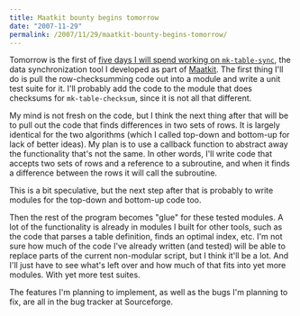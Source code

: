 ```yaml
---
title: Maatkit bounty begins tomorrow
date: "2007-11-29"
permalink: /2007/11/29/maatkit-bounty-begins-tomorrow/
---
```

Tomorrow is the first of [five days I will spend working on `mk-table-sync`][1], the data synchronization tool I developed as part of [Maatkit][2]. The first thing I'll do is pull the row-checksumming code out into a module and write a unit test suite for it. I'll probably add the code to the module that does checksums for `mk-table-checksum`, since it is not all that different.

My mind is not fresh on the code, but I think the next thing after that will be to pull out the code that finds differences in two sets of rows. It is largely identical for the two algorithms (which I called top-down and bottom-up for lack of better ideas). My plan is to use a callback function to abstract away the functionality that's not the same. In other words, I'll write code that accepts two sets of rows and a reference to a subroutine, and when it finds a difference between the rows it will call the subroutine.

This is a bit speculative, but the next step after that is probably to write modules for the top-down and bottom-up code too.

Then the rest of the program becomes "glue" for these tested modules. A lot of the functionality is already in modules I built for other tools, such as the code that parses a table definition, finds an optimal index, etc. I'm not sure how much of the code I've already written (and tested) will be able to replace parts of the current non-modular script, but I think it'll be a lot. And I'll just have to see what's left over and how much of that fits into yet more modules. With yet more test suites.

The features I'm planning to implement, as well as the bugs I'm planning to fix, are all in the bug tracker at Sourceforge.

 [1]: http://www.xaprb.com/blog/2007/11/26/four-companies-to-sponsor-maatkit-development/
 [2]: http://code.google.com/p/maatkit/
